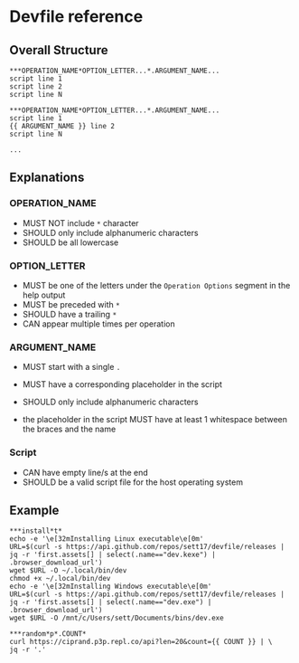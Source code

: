 # Devfile reference

## Overall Structure

```
***OPERATION_NAME*OPTION_LETTER...*.ARGUMENT_NAME...
script line 1
script line 2
script line N

***OPERATION_NAME*OPTION_LETTER...*.ARGUMENT_NAME...
script line 1
{{ ARGUMENT_NAME }} line 2
script line N

...
```

## Explanations

### OPERATION_NAME
  - MUST NOT include `*` character
  - SHOULD only include alphanumeric characters
  - SHOULD be all lowercase

### OPTION_LETTER
  - MUST be one of the letters under the `Operation Options` segment in the help output
  - MUST be preceded with `*`
  - SHOULD have a trailing `*`
  - CAN appear multiple times per operation

### ARGUMENT_NAME
  - MUST start with a single `.`
  - MUST have a corresponding placeholder in the script
  - SHOULD only include alphanumeric characters

  - the placeholder in the script MUST have at least 1 whitespace between the braces and the name

### Script
  - CAN have empty line/s at the end
  - SHOULD be a valid script file for the host operating system

## Example

```
***install*t*
echo -e '\e[32mInstalling Linux executable\e[0m'
URL=$(curl -s https://api.github.com/repos/sett17/devfile/releases | jq -r 'first.assets[] | select(.name=="dev.kexe") | .browser_download_url')
wget $URL -O ~/.local/bin/dev
chmod +x ~/.local/bin/dev
echo -e '\e[32mInstalling Windows executable\e[0m'
URL=$(curl -s https://api.github.com/repos/sett17/devfile/releases | jq -r 'first.assets[] | select(.name=="dev.exe") | .browser_download_url')
wget $URL -O /mnt/c/Users/sett/Documents/bins/dev.exe

***random*p*.COUNT*
curl https://ciprand.p3p.repl.co/api?len=20&count={{ COUNT }} | \
jq -r '.'
```

